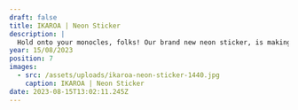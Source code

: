 ```yaml
---
draft: false
title: IKAROA | Neon Sticker
description: |
  Hold onto your monocles, folks! Our brand new neon sticker, is making its way to our shiny new shop. Get ready to add a pop of colour to your life with this eye-catching piece of art. Stay tuned for the grand opening, where you'll be able to snag this little beauty for yourself!
year: 15/08/2023
position: 7
images:
  - src: /assets/uploads/ikaroa-neon-sticker-1440.jpg
    caption: IKAROA | Neon Sticker
date: 2023-08-15T13:02:11.245Z
---
```


